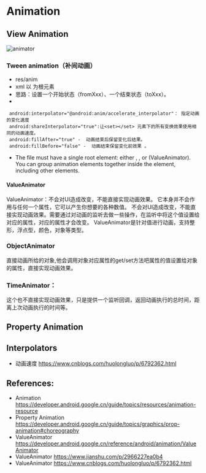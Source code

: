 # Animation

## View Animation
![animator](https://github.com/YingVickyCao/YingVickyCao.github.io/blob/master/img/android/resources/animator.png)

### Tween animation（补间动画）

- res/anim
- xml 以<set></set> 为根元素
- 思路：设置一个开始状态（fromXxx）、一个结束状态（toXxx）。
-
```
 android:interpolator="@android:anim/accelerate_interpolator"： 指定动画的变化速度
 android:shareInterpolator="true":让<set></set> 元素下的所有变换效果使用相同的动画速度。
 android:fillAfter="true" -  动画结束后保留变化后结果。
 android:fillBefore="false" -  动画结束保留变化前效果 。
```

- The file must have a single root element: either <set>, <objectAnimator>, or <animator>(ValueAnimator). You can group animation elements together inside the <set> element, including other <set> elements.

#### ValueAnimator
ValueAnimator：不会对UI造成改变，不能直接实现动画效果。
它本身并不会作用与任何一个属性，它可以产生你想要的各种数值。
不会对UI造成改变，不能直接实现动画效果。需要通过对动画的监听去做一些操作，在监听中将这个值设置给对应的属性，对应的属性才会改变。
ValueAnimator是针对值进行动画，支持整形，浮点型，颜色，对象等类型。

### ObjectAnimator
直接动画所给的对象,他会调用对象对应属性的get/set方法吧属性的值设置给对象的属性，直接实现动画效果。

### TimeAnimator：
这个也不直接实现动画效果，只是提供一个监听回调，返回动画执行的总时间，距离上次动画执行的时间等。

## Property Animation

## Interpolators
- 动画速度  https://www.cnblogs.com/huolongluo/p/6792362.html

## References:
- Animation  https://developer.android.google.cn/guide/topics/resources/animation-resource
- Property Animation https://developer.android.google.cn/guide/topics/graphics/prop-animation#choreography
- ValueAnimator https://developer.android.google.cn/reference/android/animation/ValueAnimator
- ValueAnimator https://www.jianshu.com/p/2966227ea0b4
- ValueAnimator https://www.cnblogs.com/huolongluo/p/6792362.html